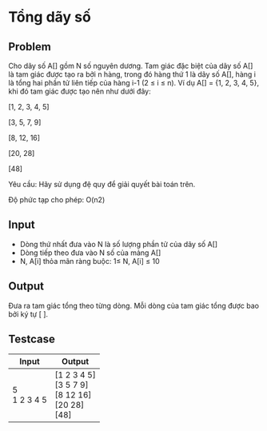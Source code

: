 # Tổng dãy số

## Problem

Cho dãy số A[] gồm N số nguyên dương. Tam giác đặc biệt của dãy số A[] là tam giác được tạo ra bởi n hàng, trong đó hàng thứ 1 là dãy số A[], hàng i là tổng hai phần tử liên tiếp của hàng i-1 (2 ≤ i ≤ n). Ví dụ A[] = {1, 2, 3, 4, 5}, khi đó tam giác được tạo nên như dưới đây:

[1, 2, 3, 4, 5]

[3, 5, 7, 9]

[8, 12, 16]

[20, 28]

[48]

Yêu cầu: Hãy sử dụng đệ quy để giải quyết bài toán trên.

Độ phức tạp cho phép: O(n2)

## Input

* Dòng thứ nhất đưa vào N là số lượng phần tử của dãy số A[]
* Dòng tiếp theo đưa vào N số của mảng A[]
* N, A[i] thỏa mãn ràng buộc: 1≤ N, A[i] ≤ 10

## Output

Đưa ra tam giác tổng theo từng dòng. Mỗi dòng của tam giác tổng được bao bởi ký tự [ ].

## Testcase

| Input            | Output                                                           |
| ---------------- | ---------------------------------------------------------------- |
| 5<br />1 2 3 4 5 | [1 2 3 4 5]<br />[3 5 7 9]<br />[8 12 16]<br />[20 28]<br />[48] |
